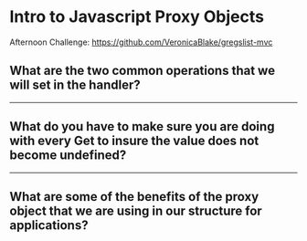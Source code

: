 # Intro to Javascript Proxy Objects

Afternoon Challenge: https://github.com/VeronicaBlake/gregslist-mvc

## What are the two common operations that we will set in the handler?

---

## What do you have to make sure you are doing with every Get to insure the value does not become undefined?

---

## What are some of the benefits of the proxy object that we are using in our structure for applications?
